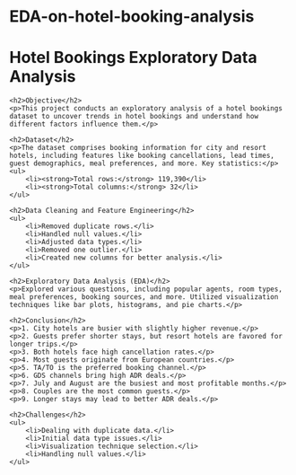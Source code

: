 # EDA-on-hotel-booking-analysis
<!DOCTYPE html>
<html>
<head>
    <title>Hotel Bookings Exploratory Data Analysis</title>
</head>
<body>
    <h1>Hotel Bookings Exploratory Data Analysis</h1>

    <h2>Objective</h2>
    <p>This project conducts an exploratory analysis of a hotel bookings dataset to uncover trends in hotel bookings and understand how different factors influence them.</p>

    <h2>Dataset</h2>
    <p>The dataset comprises booking information for city and resort hotels, including features like booking cancellations, lead times, guest demographics, meal preferences, and more. Key statistics:</p>
    <ul>
        <li><strong>Total rows:</strong> 119,390</li>
        <li><strong>Total columns:</strong> 32</li>
    </ul>

    <h2>Data Cleaning and Feature Engineering</h2>
    <ul>
        <li>Removed duplicate rows.</li>
        <li>Handled null values.</li>
        <li>Adjusted data types.</li>
        <li>Removed one outlier.</li>
        <li>Created new columns for better analysis.</li>
    </ul>

    <h2>Exploratory Data Analysis (EDA)</h2>
    <p>Explored various questions, including popular agents, room types, meal preferences, booking sources, and more. Utilized visualization techniques like bar plots, histograms, and pie charts.</p>

    <h2>Conclusion</h2>
    <p>1. City hotels are busier with slightly higher revenue.</p>
    <p>2. Guests prefer shorter stays, but resort hotels are favored for longer trips.</p>
    <p>3. Both hotels face high cancellation rates.</p>
    <p>4. Most guests originate from European countries.</p>
    <p>5. TA/TO is the preferred booking channel.</p>
    <p>6. GDS channels bring high ADR deals.</p>
    <p>7. July and August are the busiest and most profitable months.</p>
    <p>8. Couples are the most common guests.</p>
    <p>9. Longer stays may lead to better ADR deals.</p>

    <h2>Challenges</h2>
    <ul>
        <li>Dealing with duplicate data.</li>
        <li>Initial data type issues.</li>
        <li>Visualization technique selection.</li>
        <li>Handling null values.</li>
    </ul>
</body>
</html>

